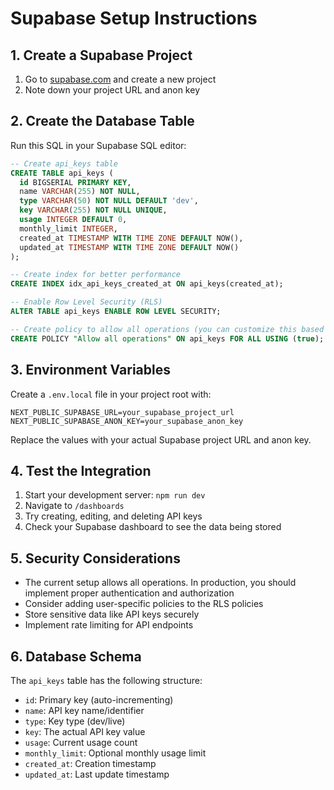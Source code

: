# Supabase Setup Instructions

## 1. Create a Supabase Project

1. Go to [supabase.com](https://supabase.com) and create a new project
2. Note down your project URL and anon key

## 2. Create the Database Table

Run this SQL in your Supabase SQL editor:

```sql
-- Create api_keys table
CREATE TABLE api_keys (
  id BIGSERIAL PRIMARY KEY,
  name VARCHAR(255) NOT NULL,
  type VARCHAR(50) NOT NULL DEFAULT 'dev',
  key VARCHAR(255) NOT NULL UNIQUE,
  usage INTEGER DEFAULT 0,
  monthly_limit INTEGER,
  created_at TIMESTAMP WITH TIME ZONE DEFAULT NOW(),
  updated_at TIMESTAMP WITH TIME ZONE DEFAULT NOW()
);

-- Create index for better performance
CREATE INDEX idx_api_keys_created_at ON api_keys(created_at);

-- Enable Row Level Security (RLS)
ALTER TABLE api_keys ENABLE ROW LEVEL SECURITY;

-- Create policy to allow all operations (you can customize this based on your needs)
CREATE POLICY "Allow all operations" ON api_keys FOR ALL USING (true);
```

## 3. Environment Variables

Create a `.env.local` file in your project root with:

```
NEXT_PUBLIC_SUPABASE_URL=your_supabase_project_url
NEXT_PUBLIC_SUPABASE_ANON_KEY=your_supabase_anon_key
```

Replace the values with your actual Supabase project URL and anon key.

## 4. Test the Integration

1. Start your development server: `npm run dev`
2. Navigate to `/dashboards`
3. Try creating, editing, and deleting API keys
4. Check your Supabase dashboard to see the data being stored

## 5. Security Considerations

- The current setup allows all operations. In production, you should implement proper authentication and authorization
- Consider adding user-specific policies to the RLS policies
- Store sensitive data like API keys securely
- Implement rate limiting for API endpoints

## 6. Database Schema

The `api_keys` table has the following structure:

- `id`: Primary key (auto-incrementing)
- `name`: API key name/identifier
- `type`: Key type (dev/live)
- `key`: The actual API key value
- `usage`: Current usage count
- `monthly_limit`: Optional monthly usage limit
- `created_at`: Creation timestamp
- `updated_at`: Last update timestamp
